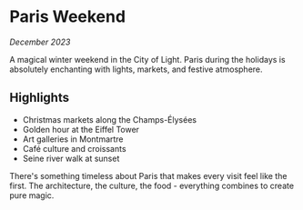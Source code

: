 # Paris Weekend
*December 2023*

A magical winter weekend in the City of Light. Paris during the holidays is absolutely enchanting with lights, markets, and festive atmosphere.

## Highlights
- Christmas markets along the Champs-Élysées
- Golden hour at the Eiffel Tower
- Art galleries in Montmartre
- Café culture and croissants
- Seine river walk at sunset

There's something timeless about Paris that makes every visit feel like the first. The architecture, the culture, the food - everything combines to create pure magic.